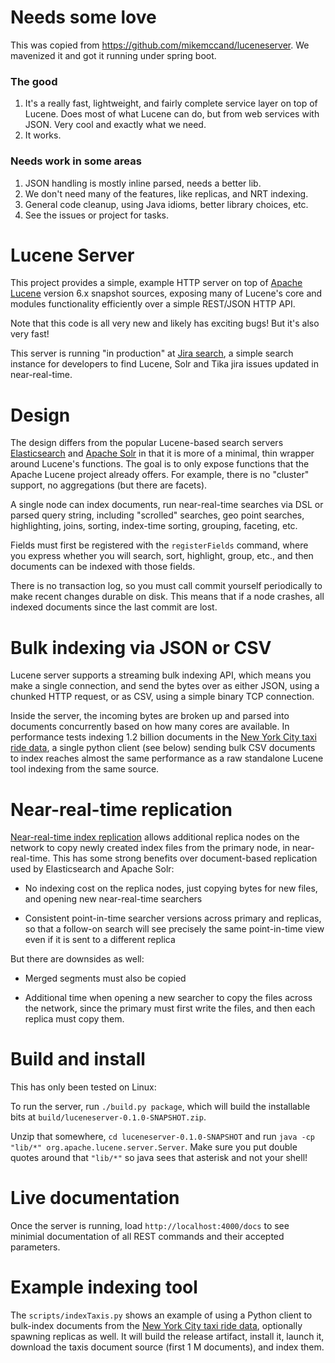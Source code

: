 # Needs some love

This was copied from https://github.com/mikemccand/luceneserver. We mavenized it 
and got it running under spring boot.

### The good

1. It's a really fast, lightweight, and fairly complete service layer on top of Lucene. Does
most of what Lucene can do, but from web services with JSON. Very cool and exactly what we
need.
2. It works.

### Needs work in some areas

1. JSON handling is mostly inline parsed, needs a better lib.
2. We don't need many of the features, like replicas, and NRT indexing.
3. General code cleanup, using Java idioms, better library choices, etc.
4. See the issues or project for tasks.

# Lucene Server

This project provides a simple, example HTTP server on top of [Apache
Lucene](http://lucene.apache.org) version 6.x snapshot sources,
exposing many of Lucene's core and modules functionality efficiently
over a simple REST/JSON HTTP API.

Note that this code is all very new and likely has exciting bugs!  But
it's also very fast!

This server is running "in production" at [Jira
search](http://jirasearch.mikemccandless.com), a simple search
instance for developers to find Lucene, Solr and Tika jira issues
updated in near-real-time.

# Design

The design differs from the popular Lucene-based search servers
[Elasticsearch](https://www.elastic.co/products/elasticsearch) and
[Apache Solr](http://lucene.apache.org/solr) in that it is more of a
minimal, thin wrapper around Lucene's functions.  The goal is to only
expose functions that the Apache Lucene project already offers.  For
example, there is no "cluster" support, no aggregations (but there are
facets).

A single node can index documents, run near-real-time searches via
DSL or parsed query string, including "scrolled" searches, geo point
searches, highlighting, joins, sorting, index-time sorting, grouping,
faceting, etc.

Fields must first be registered with the `registerFields` command,
where you express whether you will search, sort, highlight, group,
etc., and then documents can be indexed with those fields.

There is no transaction log, so you must call commit yourself
periodically to make recent changes durable on disk.  This means that
if a node crashes, all indexed documents since the last commit are
lost.

# Bulk indexing via JSON or CSV

Lucene server supports a streaming bulk indexing API, which means you
make a single connection, and send the bytes over as either JSON,
using a chunked HTTP request, or as CSV, using a simple binary TCP
connection.

Inside the server, the incoming bytes are broken up and parsed into
documents concurrently based on how many cores are available.  In
performance tests indexing 1.2 billion documents in the [New York City
taxi ride
data](http://www.nyc.gov/html/tlc/html/about/trip_record_data.shtml),
a single python client (see below) sending bulk CSV documents to index
reaches almost the same performance as a raw standalone Lucene tool
indexing from the same source.

# Near-real-time replication

[Near-real-time index
replication](https://issues.apache.org/jira/browse/LUCENE-5438) allows
additional replica nodes on the network to copy newly created index
files from the primary node, in near-real-time.  This has some strong
benefits over document-based replication used by Elasticsearch and
Apache Solr:

  * No indexing cost on the replica nodes, just copying bytes for new
    files, and opening new near-real-time searchers

  * Consistent point-in-time searcher versions across primary and
    replicas, so that a follow-on search will see precisely the same
    point-in-time view even if it is sent to a different replica

But there are downsides as well:

  * Merged segments must also be copied

  * Additional time when opening a new searcher to copy the files across
    the network, since the primary must first write the files, and
    then each replica must copy them.

# Build and install

This has only been tested on Linux:

To run the server, run `./build.py package`, which will build the
installable bits at `build/luceneserver-0.1.0-SNAPSHOT.zip`.

Unzip that somewhere, `cd luceneserver-0.1.0-SNAPSHOT` and run `java
-cp "lib/*" org.apache.lucene.server.Server`.  Make sure you put
double quotes around that `"lib/*"` so java sees that asterisk and not
your shell!

# Live documentation

Once the server is running, load `http://localhost:4000/docs` to see
minimial documentation of all REST commands and their accepted
parameters.

# Example indexing tool

The `scripts/indexTaxis.py` shows an example of using a Python client
to bulk-index documents from the [New York City taxi ride
data](http://www.nyc.gov/html/tlc/html/about/trip_record_data.shtml),
optionally spawning replicas as well.  It will build the release
artifact, install it, launch it, download the taxis document source
(first 1 M documents), and index them.
